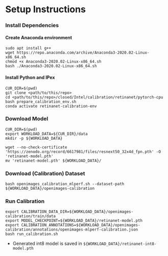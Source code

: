 # Setup Instructions

### Install Dependencies

#### Create Anaconda environment
```
sudo apt install g++
wget https://repo.anaconda.com/archive/Anaconda3-2020.02-Linux-x86_64.sh
chmod +x Anaconda3-2020.02-Linux-x86_64.sh
bash ./Anaconda3-2020.02-Linux-x86_64.sh
```

#### Install Python and IPex
```
CUR_DIR=$(pwd)
git clone <path/to/this/repo>
cd <path/to/this/repo>/closed/Intel/calibration/retinanet/pytorch-cpu
bash prepare_calibration_env.sh
conda activate retinanet-calibration-env
```

### Download Model
```
CUR_DIR=$(pwd)
export WORKLOAD_DATA=${CUR_DIR}/data
mkdir -p ${WORKLOAD_DATA}

wget --no-check-certificate 'https://zenodo.org/record/6617981/files/resnext50_32x4d_fpn.pth' -O 'retinanet-model.pth'
mv 'retinanet-model.pth' ${WORKLOAD_DATA}/

```

### Download (Calibration) Dataset
```
bash openimages_calibration_mlperf.sh --dataset-path ${WORKLOAD_DATA}/openimages-calibration 
```


### Run Calibration

```
export CALIBRATION_DATA_DIR=${WORKLOAD_DATA}/openimages-calibration/train/data
export MODEL_CHECKPOINT=${WORKLOAD_DATA}/retinanet-model.pth
export CALIBRATION_ANNOTATIONS=${WORKLOAD_DATA}/openimages-calibration/annotations/openimages-mlperf-calibration.json
bash run_calibration.sh
```

+ Generated int8 model is saved in `${WORKLOAD_DATA}/retinanet-int8-model.pth`
